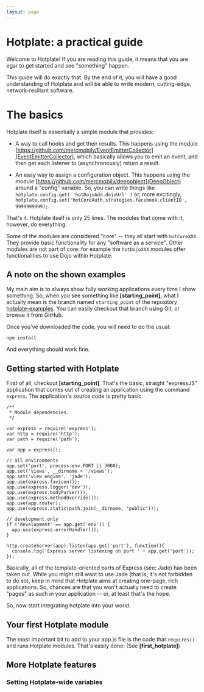 ```yaml
---
layout: page
---
```


Hotplate: a practical guide
===========================

Welcome to Hotplate! If you are reading this guide, it means that you are egar to get started and see "something" happen.

This guide will do exactly that. By the end of it, you will have a good understanding of Hotplate and will be able to write modern, cutting-edge, network-resiliant software.

# The basics

Hotplate itself is essentially a simple module that provides:

* A way to call hooks and get their results. This happens using the module [https://github.com/mercmobily/EventEmitterCollector](EventEmitterCollector), which basically allows you to emit an event, and then get each listener to (asynchronously) return a result.

* An easy way to assign a configuration object. This happens using the module [https://github.com/mercmobily/deepobject](DeepObject) around a "config" variable. So, you can write things like `hotplate.config.get( 'hotDojoAdd.dojoUrl' )` or, more excitingly, `hotplate.config.set('hotCoreAuth.strategies.facebook.clientID', 9999999999);`.

That's it. Hotplate itself is only 25 lines. The modules that come with it, however, do everything.

Some of the modules are considered "core" -- they all start with `hotCoreXXX`. They provide basic functionality for any "software as a service". Other modules are not part of core: for example the `hotDojoXXX` modules offer functionalities to use Dojo within Hotplate.

## A note on the shown examples

My main aim is to always show fully working applications every time I show something. So, when you see something like **[starting_point]**, what I actually mean is the branch named `starting_point` of the repository [hotplate-examples](https://github.com/mercmobily/hotplate-examples). You can easily checkout that branch using Git, or browse it from GitHub.

Once you've downloaded the code, you will need to do the usual:

    npm install

And everything should work fine.

## Getting started with Hotplate

First of all, checkout **[starting_point]**. That's the basic, straight "expressJS" application that comes out of creating an application using the command `express`. The application's source code is pretty basic:

    /**
     * Module dependencies.
     */

    var express = require('express');
    var http = require('http');
    var path = require('path');

    var app = express();

    // all environments
    app.set('port', process.env.PORT || 3000);
    app.set('views', __dirname + '/views');
    app.set('view engine', 'jade');
    app.use(express.favicon());
    app.use(express.logger('dev'));
    app.use(express.bodyParser());
    app.use(express.methodOverride());
    app.use(app.router);
    app.use(express.static(path.join(__dirname, 'public')));

    // development only
    if ('development' == app.get('env')) {
      app.use(express.errorHandler());
    }

    http.createServer(app).listen(app.get('port'), function(){
      console.log('Express server listening on port ' + app.get('port'));
    });

Basically, all of the template-oriented parts of Express (see: Jade) has been taken out. While you might still want to use Jade (that is, it's not forbidden to do so), keep in mind that Hotplate aims at creating one-page, rich applications. So, chances are that you won't actually need to create "pages" as such in your application -- or, at least that's the hope.

So, now start integrating hotplate into your world.

## Your first Hotplate module

The most important bit to add to your app.js file is the code that `requires()` and runs Hotplate modules. That's easily done:
(See **[first_hotplate]**)



## More Hotplate features

### Setting Hotplate-wide variables


